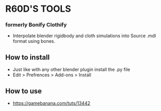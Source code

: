 # R60D'S TOOLS
### formerly Bonify Clothify
   - Interpolate blender rigidbody and cloth simulations into Source .mdl format using bones.
## How to install
   - Just like with any other blender plugin install the .py file
   - Edit > Prefrences > Add-ons > Install

## How to use
   - https://gamebanana.com/tuts/13442
   
